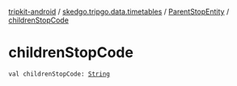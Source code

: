 [tripkit-android](../../index.md) / [skedgo.tripgo.data.timetables](../index.md) / [ParentStopEntity](index.md) / [childrenStopCode](./children-stop-code.md)

# childrenStopCode

`val childrenStopCode: `[`String`](https://kotlinlang.org/api/latest/jvm/stdlib/kotlin/-string/index.html)